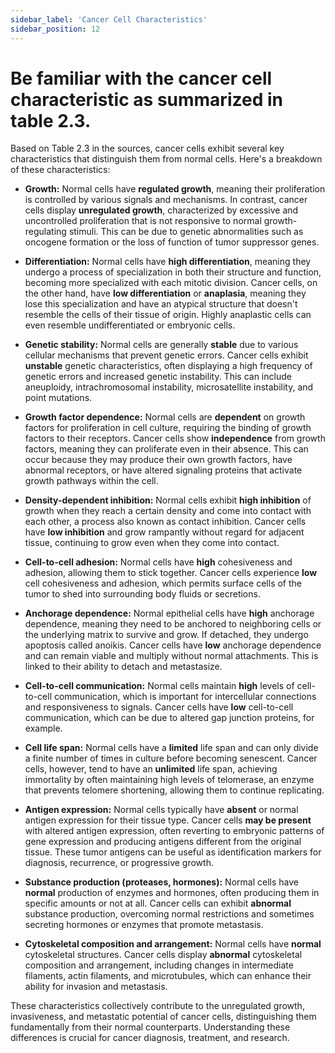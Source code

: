 ```yaml
---
sidebar_label: 'Cancer Cell Characteristics'
sidebar_position: 12
---
```

# Be familiar with the cancer cell characteristic as summarized in table 2.3.

Based on Table 2.3 in the sources, cancer cells exhibit several key characteristics that distinguish them from normal cells. Here's a breakdown of these characteristics:

*   **Growth:** Normal cells have **regulated growth**, meaning their proliferation is controlled by various signals and mechanisms. In contrast, cancer cells display **unregulated growth**, characterized by excessive and uncontrolled proliferation that is not responsive to normal growth-regulating stimuli. This can be due to genetic abnormalities such as oncogene formation or the loss of function of tumor suppressor genes.

*   **Differentiation:** Normal cells have **high differentiation**, meaning they undergo a process of specialization in both their structure and function, becoming more specialized with each mitotic division. Cancer cells, on the other hand, have **low differentiation** or **anaplasia**, meaning they lose this specialization and have an atypical structure that doesn't resemble the cells of their tissue of origin. Highly anaplastic cells can even resemble undifferentiated or embryonic cells.

*   **Genetic stability:** Normal cells are generally **stable** due to various cellular mechanisms that prevent genetic errors. Cancer cells exhibit **unstable** genetic characteristics, often displaying a high frequency of genetic errors and increased genetic instability. This can include aneuploidy, intrachromosomal instability, microsatellite instability, and point mutations.

*   **Growth factor dependence:** Normal cells are **dependent** on growth factors for proliferation in cell culture, requiring the binding of growth factors to their receptors. Cancer cells show **independence** from growth factors, meaning they can proliferate even in their absence. This can occur because they may produce their own growth factors, have abnormal receptors, or have altered signaling proteins that activate growth pathways within the cell.

*   **Density-dependent inhibition:** Normal cells exhibit **high inhibition** of growth when they reach a certain density and come into contact with each other, a process also known as contact inhibition. Cancer cells have **low inhibition** and grow rampantly without regard for adjacent tissue, continuing to grow even when they come into contact.

*   **Cell-to-cell adhesion:** Normal cells have **high** cohesiveness and adhesion, allowing them to stick together. Cancer cells experience **low** cell cohesiveness and adhesion, which permits surface cells of the tumor to shed into surrounding body fluids or secretions.

*   **Anchorage dependence:** Normal epithelial cells have **high** anchorage dependence, meaning they need to be anchored to neighboring cells or the underlying matrix to survive and grow. If detached, they undergo apoptosis called anoikis. Cancer cells have **low** anchorage dependence and can remain viable and multiply without normal attachments. This is linked to their ability to detach and metastasize.

*   **Cell-to-cell communication:** Normal cells maintain **high** levels of cell-to-cell communication, which is important for intercellular connections and responsiveness to signals. Cancer cells have **low** cell-to-cell communication, which can be due to altered gap junction proteins, for example.

*   **Cell life span:** Normal cells have a **limited** life span and can only divide a finite number of times in culture before becoming senescent. Cancer cells, however, tend to have an **unlimited** life span, achieving immortality by often maintaining high levels of telomerase, an enzyme that prevents telomere shortening, allowing them to continue replicating.

*   **Antigen expression:** Normal cells typically have **absent** or normal antigen expression for their tissue type. Cancer cells **may be present** with altered antigen expression, often reverting to embryonic patterns of gene expression and producing antigens different from the original tissue. These tumor antigens can be useful as identification markers for diagnosis, recurrence, or progressive growth.

*   **Substance production (proteases, hormones):** Normal cells have **normal** production of enzymes and hormones, often producing them in specific amounts or not at all. Cancer cells can exhibit **abnormal** substance production, overcoming normal restrictions and sometimes secreting hormones or enzymes that promote metastasis.

*   **Cytoskeletal composition and arrangement:** Normal cells have **normal** cytoskeletal structures. Cancer cells display **abnormal** cytoskeletal composition and arrangement, including changes in intermediate filaments, actin filaments, and microtubules, which can enhance their ability for invasion and metastasis.

These characteristics collectively contribute to the unregulated growth, invasiveness, and metastatic potential of cancer cells, distinguishing them fundamentally from their normal counterparts. Understanding these differences is crucial for cancer diagnosis, treatment, and research.